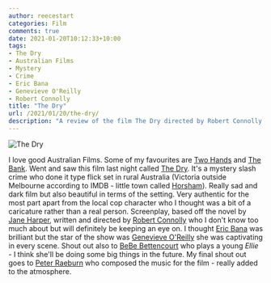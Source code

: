 ```yaml
---
author: reecestart
categories: Film
comments: true
date: 2021-01-20T10:12:33+10:00
tags:
- The Dry
- Australian Films
- Mystery
- Crime
- Eric Bana
- Genevieve O'Reilly
- Robert Connolly
title: "The Dry"
url: /2021/01/20/the-dry/
description: "A review of the film The Dry directed by Robert Connolly and starring Eric Bana."
---
```


![The Dry](/public/img/the-dry.webp)

I love good Australian Films. Some of my favourites are [Two Hands](https://www.imdb.com/title/tt0145547/) and [The Bank](https://www.imdb.com/title/tt0241223/?ref_=nv_sr_srsg_8). Went and saw this film last night called [The Dry](https://www.imdb.com/title/tt5144174/). It's a mystery slash crime who done it type flick set in rural Australia (Victoria outside Melbourne according to IMDB - little town called [Horsham](https://www.google.com/maps/place/Horsham+VIC+3400/@-36.7172561,142.1611876,13z/data=!3m1!4b1!4m5!3m4!1s0x6ace4535fb847865:0x50579a430a0d530!8m2!3d-36.7188618!4d142.1962316)). Really sad and dark film but also beautiful in terms of the setting. Very authentic for the most part apart from the local cop character who I thought was a bit of a caricature rather than a real person. Screenplay, based off the novel by [Jane Harper](https://janeharper.com.au/Books/The-Dry), written and directed by [Robert Connolly](https://www.imdb.com/name/nm0175352/?ref_=tt_ov_dr) who I don't know too much about but will definitely be keeping an eye on. I thought [Eric Bana](https://www.imdb.com/name/nm0051509/?ref_=tt_cl_t1) was brilliant but the star of the show was [Genevieve O'Reilly](https://www.imdb.com/name/nm0642444/?ref_=tt_cl_t2) she was captivating in every scene. Shout out also to [BeBe Bettencourt](https://www.imdb.com/name/nm10710511/?ref_=tt_cl_t8) who plays a young *Ellie* - I think she'll be doing some big things in the future. My final shout out goes to [Peter Raeburn](https://www.imdb.com/name/nm1041285/?ref_=ttfc_fc_cr13) who composed the music for the film - really added to the atmosphere.